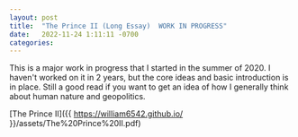 ```yaml
---
layout: post
title:  "The Prince II (Long Essay)  WORK IN PROGRESS"
date:   2022-11-24 1:11:11 -0700
categories: 
---
```


This is a major work in progress that I started in the summer of 2020. I haven't worked on it in 2 years, but the core ideas and basic introduction is in place. Still a good read if you want to get an idea of how I generally think about human nature and geopolitics. 

[The Prince II]({{ https://william6542.github.io/ }}/assets/The%20Prince%20II.pdf)